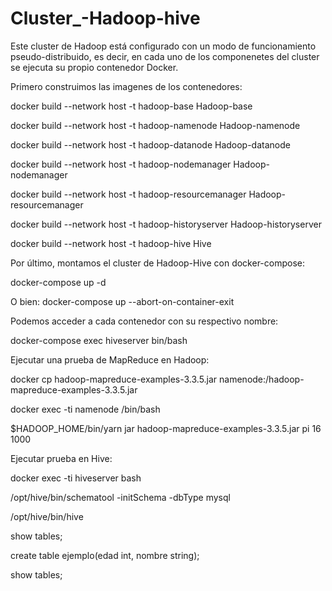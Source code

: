 # Cluster_-Hadoop-hive

Este cluster de Hadoop está configurado con un modo de funcionamiento pseudo-distribuido, es decir, en cada uno de los componenetes del cluster se ejecuta su propio contenedor Docker.

Primero construimos las imagenes de los contenedores:

docker build --network host -t hadoop-base Hadoop-base

docker build --network host -t hadoop-namenode Hadoop-namenode

docker build --network host -t hadoop-datanode Hadoop-datanode

docker build --network host -t hadoop-nodemanager Hadoop-nodemanager

docker build --network host -t hadoop-resourcemanager Hadoop-resourcemanager

docker build --network host -t hadoop-historyserver Hadoop-historyserver

docker build --network host -t hadoop-hive Hive


Por último, montamos el cluster de Hadoop-Hive con docker-compose:

docker-compose up -d

O bien: docker-compose up --abort-on-container-exit


Podemos acceder a cada contenedor con su respectivo nombre:

docker-compose exec hiveserver bin/bash
 

Ejecutar una prueba de MapReduce en Hadoop:

docker cp hadoop-mapreduce-examples-3.3.5.jar namenode:/hadoop-mapreduce-examples-3.3.5.jar

docker exec -ti namenode /bin/bash

$HADOOP_HOME/bin/yarn jar hadoop-mapreduce-examples-3.3.5.jar pi 16 1000


Ejecutar prueba en Hive:

docker exec -ti hiveserver bash

/opt/hive/bin/schematool -initSchema -dbType mysql

/opt/hive/bin/hive

show tables;

create table ejemplo(edad int, nombre string);

show tables;

